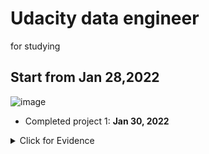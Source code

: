 # Udacity data engineer
for studying

## Start from Jan 28,2022
![image](https://user-images.githubusercontent.com/39981269/151735774-61aecd69-103a-4faf-aaa5-be3daca505d4.png)

- Completed project 1: **Jan 30, 2022**
<details><summary>Click for Evidence</summary>
<p>
![image](https://user-images.githubusercontent.com/39981269/151736670-40ffa935-e71f-4ab2-8757-9d43a62c9196.png)

![review udacity com_](https://user-images.githubusercontent.com/39981269/151736579-cac74d42-4980-404f-a362-583dcb28c5d4.png)
  
- Code review
![review udacity com_ (1)](https://user-images.githubusercontent.com/39981269/151736765-0020ac29-ed22-4188-bc92-5d54df83643e.png)

</p>
</details>
